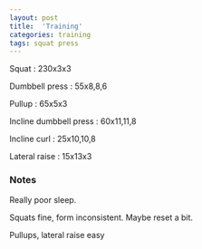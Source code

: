 ```yaml
---
layout: post
title:  'Training'
categories: training
tags: squat press
---
```


Squat : 230x3x3

Dumbbell press  : 55x8,8,6

Pullup  : 65x5x3

Incline dumbbell press : 60x11,11,8

Incline curl  :  25x10,10,8

Lateral raise : 15x13x3

### Notes

Really poor sleep.

Squats fine, form inconsistent. Maybe reset a bit.

Pullups, lateral raise easy
